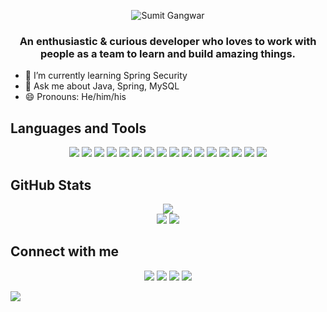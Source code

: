 <p align='center'><img src="https://user-images.githubusercontent.com/101464018/184535386-b5dc7773-32a4-4a40-8da1-8f9392590c15.gif" alt='Sumit Gangwar'/></p> 
  <h3 align='center'>An enthusiastic & curious developer who loves to work with people as a team to learn and build amazing things.</h3>



- 🌱 I’m currently learning Spring Security    
- 💬 Ask me about Java, Spring, MySQL
- 😄 Pronouns: He/him/his



<h2>Languages and Tools</h2> 

<div align='center'>
<img src='https://img.shields.io/badge/Java-ED8B00?style=for-the-badge&logo=java&logoColor=white'/>
<img src='https://img.shields.io/badge/Spring-6DB33F?style=for-the-badge&logo=spring&logoColor=white'/>
<img src='https://img.shields.io/badge/MySQL-00000F?style=for-the-badge&logo=mysql&logoColor=white'/>
<img src='https://img.shields.io/badge/HTML5-E34F26?style=for-the-badge&logo=html5&logoColor=white'/>
<img src='https://img.shields.io/badge/JavaScript-F7DF1E?style=for-the-badge&logo=javascript&logoColor=black'/>
<img src='https://img.shields.io/badge/CSS3-1572B6?style=for-the-badge&logo=css3&logoColor=white'/>
<img src='https://img.shields.io/badge/Bootstrap-563D7C?style=for-the-badge&logo=bootstrap&logoColor=white'/>
<img src='https://img.shields.io/badge/Sass-CC6699?style=for-the-badge&logo=sass&logoColor=white'/>
<img src='https://img.shields.io/badge/GIT-E44C30?style=for-the-badge&logo=git&logoColor=white'/>
<img src='https://img.shields.io/badge/Eclipse-2C2255?style=for-the-badge&logo=eclipse&logoColor=white'/>
<img src='https://img.shields.io/badge/IntelliJ_IDEA-000000.svg?style=for-the-badge&logo=intellij-idea&logoColor=white'/>
<img src='https://img.shields.io/badge/Visual_Studio_Code-0078D4?style=for-the-badge&logo=visual%20studio%20code&logoColor=white'/>
<img src='https://img.shields.io/badge/Netlify-00C7B7?style=for-the-badge&logo=netlify&logoColor=white'/>
<img src='https://img.shields.io/badge/Microsoft_Excel-217346?style=for-the-badge&logo=microsoft-excel&logoColor=white'/>
<img src='https://img.shields.io/badge/Microsoft_PowerPoint-B7472A?style=for-the-badge&logo=microsoft-powerpoint&logoColor=white'/>
<img src='https://img.shields.io/badge/Microsoft_Word-2B579A?style=for-the-badge&logo=microsoft-word&logoColor=white'/>
</div>
 
<h2>GitHub Stats</h2>
<div align='center'>
<img src='https://github-profile-trophy.vercel.app/?username=Sumit-Gangwar&title=Followers,Stars,Commit,Repositories,PullRequest'/>
</div>
<section align='center'>
<img src='https://github-readme-stats.vercel.app/api?username=Sumit-Gangwar&theme=blue-green'/>
<img src='http://github-readme-streak-stats.herokuapp.com?user=Sumit-Gangwar&theme=dark&background=000000'/>
</section>

  
  
  
<h2>Connect with me</h2>
  
<div align='center'>
  <a href="https://www.linkedin.com/in/sumit-gangwar" target="_blank"><img src='https://img.shields.io/badge/LinkedIn-0077B5?style=for-the-badge&logo=linkedin&logoColor=white'/></a>
  <a href="mailto:officialsumitgangwar@gmail.com"><img src='https://img.shields.io/badge/Gmail-D14836?style=for-the-badge&logo=gmail&logoColor=white'/></a>
    <a href="https://www.hackerrank.com/lovelysumit1281" target="_blank"><img src='https://img.shields.io/badge/-Hackerrank-2EC866?style=for-the-badge&logo=HackerRank&logoColor=white'/></a>
  <a href="https://sumitgangwar.netlify.app/" target="_blank"><img src='https://img.shields.io/badge/Portfolio-000000?style=for-the-badge&logo=About.me&logoColor=white'/></a>
  
 </div>


![](https://raw.githubusercontent.com/mayhemantt/mayhemantt/Update/svg/Bottom.svg)
